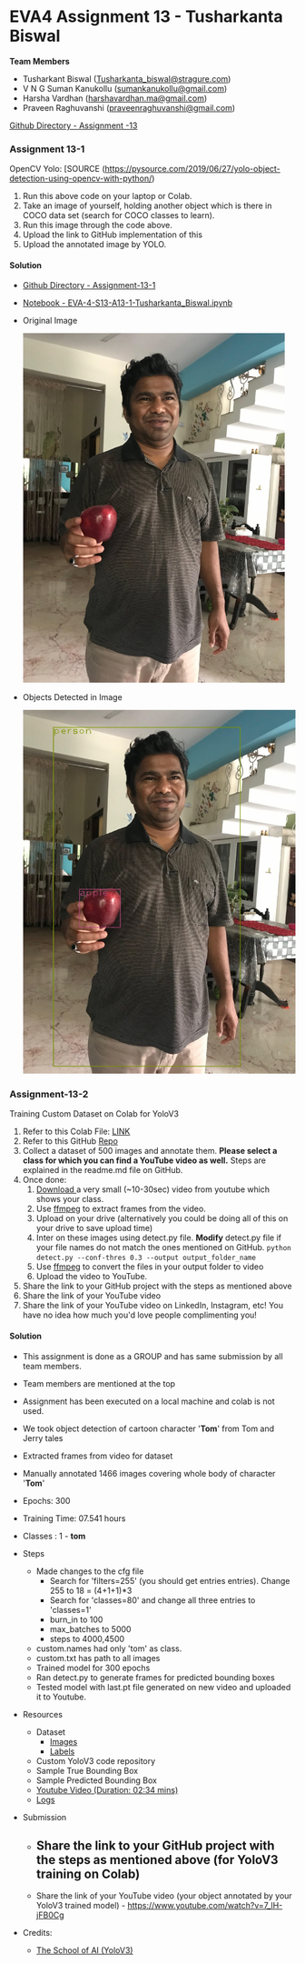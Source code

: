 # EVA4 Assignment 13 - Tusharkanta Biswal

**Team Members**

- Tusharkant Biswal (Tusharkanta_biswal@stragure.com) 
- V N G Suman Kanukollu (sumankanukollu@gmail.com)
- Harsha Vardhan (harshavardhan.ma@gmail.com)
- Praveen Raghuvanshi (praveenraghuvanshi@gmail.com)

[Github Directory - Assignment -13](https://github.com/tusharkanta/EVA4-S13-YoloV3.0/)

### Assignment 13-1

OpenCV Yolo: [SOURCE (https://pysource.com/2019/06/27/yolo-object-detection-using-opencv-with-python/)

1. Run this above code on your laptop or Colab. 
2. Take an image of yourself, holding another object which is there in COCO data set (search for COCO classes to learn). 
3. Run this image through the code above. 
4. Upload the link to GitHub implementation of this
5. Upload the annotated image by YOLO. 

#### Solution

- [Github Directory - Assignment-13-1](https://github.com/tusharkanta/ML_DL/tree/eva/S13)

- [Notebook - EVA-4-S13-A13-1-Tusharkanta_Biswal.ipynb](https://github.com/tusharkanta/ML_DL/blob/eva/S13/EVA-4-S13-A13-1-Tusharkanta_Biswal.ipynb)

- Original Image

  <img src="https://github.com/tusharkanta/ML_DL/blob/eva/S13/tushar_with_apple.jpg" alt="Original Image - Tushar with apple in hand" style="zoom:60%;" />

- Objects Detected in Image

  <img src="https://github.com/tusharkanta/ML_DL/blob/eva/S13/tushar_with_apple_predicted.jpg" alt="Object Detected - Person and Apple" style="zoom:100%;" />



### Assignment-13-2

Training Custom Dataset on Colab for YoloV3

1. Refer to this Colab File: [LINK ](https://colab.research.google.com/drive/1LbKkQf4hbIuiUHunLlvY-cc0d_sNcAgS)
2. Refer to this GitHub [Repo](https://github.com/theschoolofai/YoloV3)
3. Collect a dataset of 500 images and annotate them. **Please select a class for which you can find a YouTube video as well.** Steps are explained in the readme.md file on GitHub.
4. Once done:
   1. [Download ](https://www.y2mate.com/en19) a very small (~10-30sec) video from youtube which shows your class. 
   2. Use [ffmpeg](https://en.wikibooks.org/wiki/FFMPEG_An_Intermediate_Guide/image_sequence) to extract frames from the video. 
   3. Upload on your drive (alternatively you could be doing all of this on your drive to save upload time)
   4. Inter on these images using detect.py file. **Modify** detect.py file if your file names do not match the ones mentioned on GitHub. 
      `python detect.py --conf-thres 0.3 --output output_folder_name`
   5. Use [ffmpeg](https://en.wikibooks.org/wiki/FFMPEG_An_Intermediate_Guide/image_sequence) to convert the files in your output folder to video
   6. Upload the video to YouTube. 
5. Share the link to your GitHub project with the steps as mentioned above
6. Share the link of your YouTube video
7. Share the link of your YouTube video on LinkedIn, Instagram, etc! You have no idea how much you'd love people complimenting you! 

#### Solution

- This assignment is done as a GROUP and has same submission by all team members. 

- Team members are mentioned at the top

- Assignment has been executed on a local machine and colab is not used.

- We took object detection of cartoon character '**Tom**' from Tom and Jerry tales

- Extracted frames from video for dataset

- Manually annotated 1466 images covering whole body of character '**Tom**'

- Epochs: 300 

- Training Time: 07.541 hours

- Classes : 1 - **tom**

- Steps
  - Made changes to the cfg file
    - Search for 'filters=255' (you should get entries entries). Change 255 to 18 = (4+1+1)*3
    - Search for 'classes=80' and change all three entries to 'classes=1'
    - burn_in to 100
    - max_batches to 5000
    - steps to 4000,4500
  - custom.names had only 'tom' as class.
  - custom.txt has path to all images
  - Trained model for 300 epochs 
  - Ran detect.py to generate frames for predicted bounding boxes
  - Tested model with last.pt file generated on new video and uploaded it to Youtube.
  
- Resources
  - Dataset
    - [Images](https://github.com/tusharkanta/EVA-S13-YoloV3.0/tree/master/data/customdata/images)
    - [Labels](https://github.com/tusharkanta/EVA-S13-YoloV3.0/tree/master/data/customdata/labels)
  - Custom YoloV3 code repository
  - Sample True Bounding Box
  - Sample Predicted Bounding Box
  - [Youtube Video (Duration: 02:34 mins)](https://www.youtube.com/watch?v=7_lH-jFB0Cg)
  - [Logs](https://github.com/tusharkanta/EVA-S13-YoloV3.0/blob/master/train.log)
  
  
  
- Submission
  - Share the link to your GitHub project with the steps as mentioned above (for YoloV3 training on Colab)
    - 
  - Share the link of your YouTube video (your object annotated by your YoloV3 trained model) - https://www.youtube.com/watch?v=7_lH-jFB0Cg
  
- Credits:

  - [The School of AI (YoloV3)](https://github.com/theschoolofai/YoloV3)
